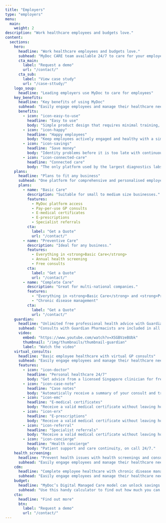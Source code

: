 ```yaml
---
title: "Employers"
type: "employers"
menu:
  main:
    weight: 2
description: "Work healthcare employees and budgets love."
content:
  sections:
    hero:
      headline: "Work healthcare employees and budgets love."
      subhead: "MyDoc CARE team available 24/7 to care for your employees and save you cost."
      cta_main:
        label: "Request a demo"
        url: "/contact/"
      cta_sub:
        label: "View case study"
        url: "/case-sttudy/"
    logo_soup:
      headline: "Leading employers use MyDoc to care for employees"
    key_benefits:
      headline: "Key benefits of using MyDoc"
      subhead: "Easily engage employees and manage their healthcare needs."
      benefits:
        - icon: "icon-easy-to-use"
          headline: "Easy to use"
          body: "Simple product design that requires minimal training, set up and implementation overheads, for copmpanies of any size."
        - icon: "icon-happy"
          headline: "Happy employees"
          body: "Keep employees actively engaged and healthy with a simple and convenient design as proven by high employee satisfaction."
        - icon: "icon-savings"
          headline: "Save money"
          body: "Identity problems before it is too late with continuous care. Lower hospital re-admissions with higher patient follow-"
        - icon: "icon-connected-care"
          headline: "Connected care"
          body: "The only platform used by the largest diagnostics labs, pharmacies, leading insurers and Fortune 500 companies to provide employee care."
    plans:
      headline: "Plans to fit any business"
      subhead: "One platform for comprehensive and personalised employee healthcare."
      plans:
        - name: "Basic Care"
          description: "Suitable for small to medium size businesses."
          features:
            - MyDoc platform access
            - Pay-per-use GP consults
            - E-medical certificates
            - E-prescriptions
            - Specialist referrals
          cta:
            label: "Get a Quote"
            url: "/contact/"
        - name: "Preventive Care"
          description: "Ideal for any business."
          features:
            - Everything in <strong>Basic Care</strong>
            - Annual health screening
            - Free consults
          cta:
            label: "Get a Quote"
            url: "/contact/"
        - name: "Complete Care"
          description: "Great for multi-national companies."
          features:
            - "Everything in <strong>Basic Care</strong> and <strong>Preventive Care</strong>"
            - "Chronic disease management"
          cta:
            label: "Get a Quote"
            url: "/contact/"
    guardian:
      headline: "Unlimited free professional health advice with Guardian pharmacists"
      subhead: "Consults with Guardian Pharmacists are included in all plans. Should also mention MOH initiative now gives pharmacists the ability to give medical advice for certain conditions."
      video:
        embed: "https://www.youtube.com/watch?v=XSGBVzeBUbk"
        thumbnail: "/img/thumbnails/thumbnail-guardian"
        label: "Watch the video"
    virtual_consults:
      headline: "Basic employee healthcare with virtual GP consults"
      subhead: "Easily engage employees and manage their healthcare needs."
      features:
        - icon: "icon-doctor"
          headline: "Personal healthcare 24/7"
          body: "Get advice from a licensed Singapore clinician for free, any time."
        - icon: "icon-case-note"
          headline: "Case notes"
          body: "Automatically receive a summary of your consult and treatment plan."
        - icon: "icon-emc"
          headline: "E-medical certificates"
          body: "Receive a valid medical certificate without leaving home."
        - icon: "icon-erx"
          headline: "E-prescriptions"
          body: "Receive a valid medical certificate without leaving home."
        - icon: "icon-referral"
          headline: "Specialist referrals"
          body: "Receive a valid medical certificate without leaving home."
        - icon: "icon-concierge"
          headline: "Health concierge"
          body: "Patient support and care continuity, on call 24/7."
    health_screening:
      headline: "Prevent health issues with health screenings and consults"
      subhead: "Easily engage employees and manage their healthcare needs."
    cdm:
      headline: "Complete employee healthcare with chronic disease management"
      subhead: "Easily engage employees and manage their healthcare needs."
    budget:
      headline: "MyDoc’s Digital Managed Care model can unlock savings of at least 28%"
      subhead: "Use this handy calculator to find out how much you can save with MyDoc that is helping employers of all sizes care for their employees at lower cost."
    cta:
      headline: "Find out more"
      btn:
        label: "Request a demo"
        url: "/contact/"
---
```

